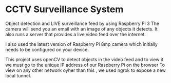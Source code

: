 # CCTV Surveillance System

Object detection and LIVE surveillance feed by using Raspberry Pi 3
The camera will send you an email with an image of any objects it detects. It also runs a server that provides a live video feed over the internet.

I also used the latest version of Raspberry Pi 8mp camera which initially needs to be configured on your device.

This project uses openCV to detect objects in the video feed and to view it we must go to the unique IP address of our Raspberry Pi on the browser
To view on any other network oyher than this , we used ngrok to expose a new local tunnel.
